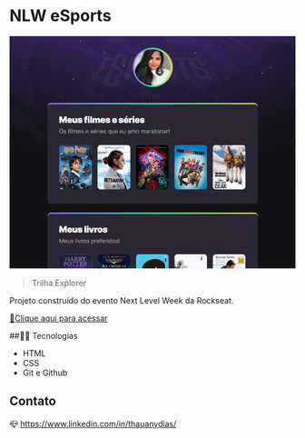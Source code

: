 # NLW eSports 

![preview](./.github/preview.png)

> Trilha Explorer

Projeto construído do evento Next Level Week da Rockseat.

[🔗Clique aqui para acessar](https://thauanyddaf.github.io/nlw-esports-explorer)


##👩‍💻 Tecnologias

- HTML
- CSS
- Git e Github

## Contato

📪 https://www.linkedin.com/in/thauanydias/


